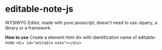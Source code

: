 # editable-note-js
WYSIWYG Editor, made with pure javascript, doesn't need to use Jquery, a library or a framework.

**How to use**
Create a element html div with identification name of editable-note
``` <div id="editable-note"></div> ```
